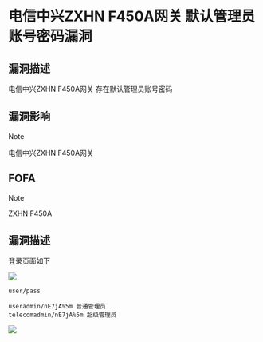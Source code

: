 # 电信中兴ZXHN F450A网关 默认管理员账号密码漏洞

## 漏洞描述

电信中兴ZXHN F450A网关 存在默认管理员账号密码

## 漏洞影响

> [!NOTE]
>
> 电信中兴ZXHN F450A网关

## FOFA

> [!NOTE]
>
> ZXHN F450A

## 漏洞描述

登录页面如下

![](http://wikioss.peiqi.tech/vuln/dx-5.png)



```
user/pass

useradmin/nE7jA%5m 普通管理员
telecomadmin/nE7jA%5m 超级管理员
```

![](http://wikioss.peiqi.tech/vuln/dx-6.png)